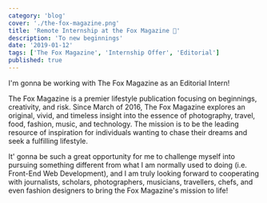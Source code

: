 ```yaml
---
category: 'blog'
cover: './the-fox-magazine.png'
title: 'Remote Internship at the Fox Magazine 🦊'
description: 'To new beginnings'
date: '2019-01-12'
tags: ['The Fox Magazine', 'Internship Offer', 'Editorial']
published: true
---
```


I'm gonna be working with The Fox Magazine as an Editorial Intern!

The Fox Magazine is a premier lifestyle publication focusing on beginnings, creativity, and risk.
Since March of 2016, The Fox Magazine explores an original, vivid, and timeless insight into the essence of photography, travel, food, fashion, music, and technology.
The mission is to be the leading resource of inspiration for individuals wanting to chase their dreams and seek a fulfilling lifestyle.

It' gonna be such a great opportunity for me to challenge myself into pursuing something different from what I am normally used to doing (i.e. Front-End Web Development), and I am truly looking forward to cooperating with journalists, scholars, photographers, musicians, travellers, chefs, and even fashion designers to bring the Fox Magazine's mission to life!
